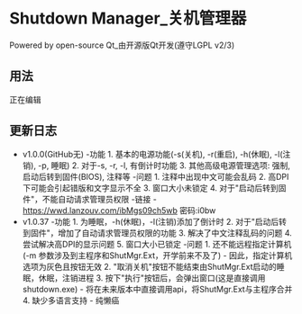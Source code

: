 # Shutdown Manager_关机管理器
Powered by open-source Qt_由开源版Qt开发(遵守LGPL v2/3)
## 用法
正在编辑
<br>
## 更新日志
- v1.0.0(GitHub无)
    -功能
        1. 基本的电源功能(-s(关机), -r(重启), -h(休眠), -l(注销), -p, 睡眠)
        2. 对于-s, -r, -l, 有倒计时功能
        3. 其他高级电源管理选项: 强制, 启动后转到固件(BIOS), 注释等
    -问题
        1. 注释中出现中文可能会乱码
        2. 高DPI下可能会引起错版和文字显示不全
        3. 窗口大小未锁定
        4. 对于"启动后转到固件"，不能自动请求管理员权限
    -链接
        - https://wwd.lanzouv.com/ibMgs09ch5wb 密码:i0bw
- v1.0.37
    -功能
        1. 为睡眠，-h(休眠)，-l(注销)添加了倒计时
        2. 对于"启动后转到固件"，增加了自动请求管理员权限的功能
        3. 解决了中文注释乱码的问题
        4. 尝试解决高DPI的显示问题
        5. 窗口大小已锁定
    -问题
        1. 还不能远程指定计算机(-m 参数涉及到主程序和ShutMgr.Ext，开学前来不及了)
          - 因此，指定计算机选项为灰色且按钮无效
        2. "取消关机"按钮不能结束由ShutMgr.Ext启动的睡眠，休眠，注销进程
        3. 按下"执行"按钮后，会弹出窗口(这是直接调用shutdown.exe)
          - 将在未来版本中直接调用api，将ShutMgr.Ext与主程序合并
        4. 缺少多语言支持
          - 纯懒癌
